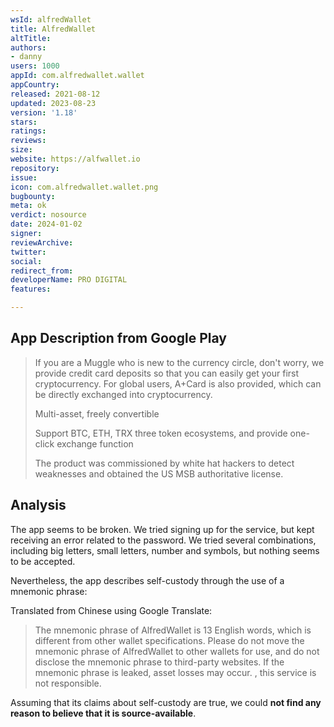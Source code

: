 ```yaml
---
wsId: alfredWallet
title: AlfredWallet
altTitle: 
authors:
- danny
users: 1000
appId: com.alfredwallet.wallet
appCountry: 
released: 2021-08-12
updated: 2023-08-23
version: '1.18'
stars: 
ratings: 
reviews: 
size: 
website: https://alfwallet.io
repository: 
issue: 
icon: com.alfredwallet.wallet.png
bugbounty: 
meta: ok
verdict: nosource
date: 2024-01-02
signer: 
reviewArchive: 
twitter: 
social: 
redirect_from: 
developerName: PRO DIGITAL
features: 

---
```


## App Description from Google Play 

> If you are a Muggle who is new to the currency circle, don't worry, we provide credit card deposits so that you can easily get your first cryptocurrency. For global users, A+Card is also provided, which can be directly exchanged into cryptocurrency.
>
> Multi-asset, freely convertible
> 
> Support BTC, ETH, TRX three token ecosystems, and provide one-click exchange function
>
> The product was commissioned by white hat hackers to detect weaknesses and obtained the US MSB authoritative license.

## Analysis 

The app seems to be broken. We tried signing up for the service, but kept receiving an error related to the password. We tried several combinations, including big letters, small letters, number and symbols, but nothing seems to be accepted. 

Nevertheless, the app describes self-custody through the use of a mnemonic phrase:

Translated from Chinese using Google Translate:

> The mnemonic phrase of AlfredWallet is 13 English words, which is different from other wallet specifications. Please do not move the mnemonic phrase of AlfredWallet to other wallets for use, and do not disclose the mnemonic phrase to third-party websites. If the mnemonic phrase is leaked, asset losses may occur. , this service is not responsible.

Assuming that its claims about self-custody are true, we could **not find any reason to believe that it is source-available**. 
